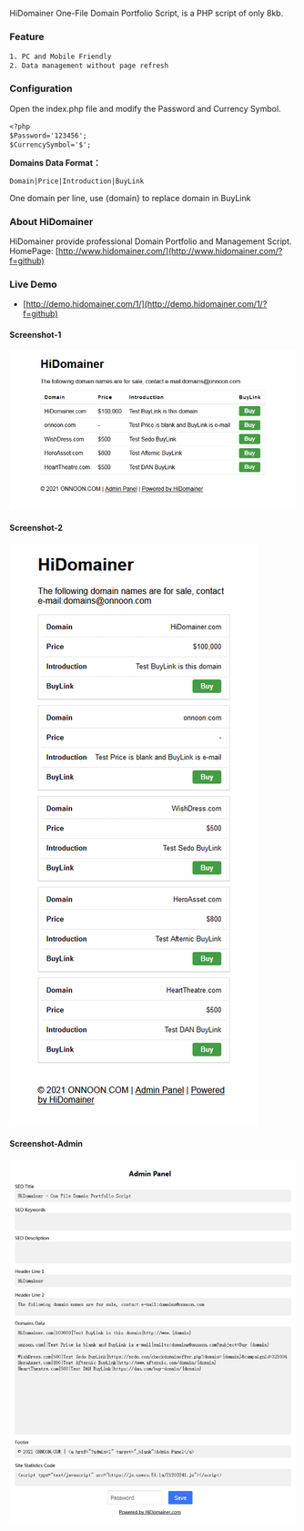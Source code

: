 HiDomainer One-File Domain Portfolio Script, is a PHP script of only 8kb. 


###  Feature
    1. PC and Mobile Friendly
    2. Data management without page refresh 

     
### Configuration 
Open the index.php file and modify the Password and Currency Symbol. 

```
<?php
$Password='123456';
$CurrencySymbol='$';
```

**Domains Data Format：**  

```
Domain|Price|Introduction|BuyLink
```

One domain per line, use {domain} to replace domain in BuyLink

### About HiDomainer
HiDomainer provide professional Domain Portfolio and Management Script.
HomePage: [http://www.hidomainer.com/](http://www.hidomainer.com/?f=github)

### Live Demo

* [http://demo.hidomainer.com/1/](http://demo.hidomainer.com/1/?f=github)


#### Screenshot-1
![Screenshot-1](https://raw.githubusercontent.com/HiDomainer/One-File-Domain-Portfolio-Script/main/screenshot-1.png)  

#### Screenshot-2
![Screenshot-2](https://raw.githubusercontent.com/HiDomainer/One-File-Domain-Portfolio-Script/main/screenshot-2.png)  

#### Screenshot-Admin
![Screenshot-3](https://raw.githubusercontent.com/HiDomainer/One-File-Domain-Portfolio-Script/main/screenshot-3.png)  
